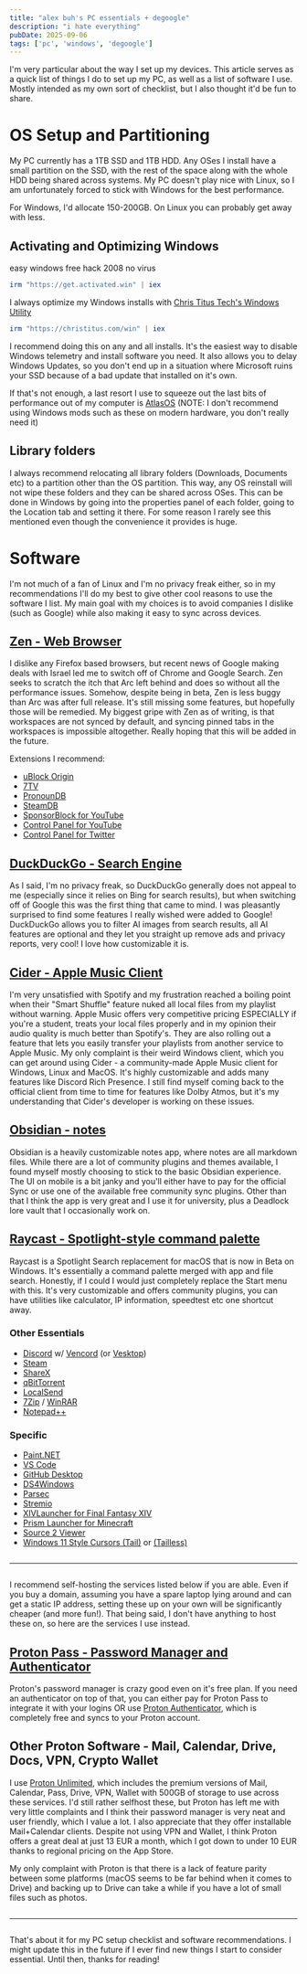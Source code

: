 ```yaml
---
title: "alex buh's PC essentials + degoogle"
description: "i hate everything"
pubDate: 2025-09-06
tags: ['pc', 'windows', 'degoogle']
---
```


I'm very particular about the way I set up my devices. This article serves as a quick list of things I do to set up my PC, as well as a list of software I use. Mostly intended as my own sort of checklist, but I also thought it'd be fun to share.

# OS Setup and Partitioning

My PC currently has a 1TB SSD and 1TB HDD. Any OSes I install have a small partition on the SSD, with the rest of the space along with the whole HDD being shared across systems. My PC doesn't play nice with Linux, so I am unfortunately forced to stick with Windows for the best performance.

For Windows, I'd allocate 150-200GB. On Linux you can probably get away with less.

## Activating and Optimizing Windows

easy windows free hack 2008 no virus

```ps1
irm "https://get.activated.win" | iex
```

I always optimize my Windows installs with [Chris Titus Tech's Windows Utility](https://github.com/ChrisTitusTech/winutil)

```ps1
irm "https://christitus.com/win" | iex
```

I recommend doing this on any and all installs. It's the easiest way to disable Windows telemetry and install software you need. It also allows you to delay Windows Updates, so you don't end up in a situation where Microsoft ruins your SSD because of a bad update that installed on it's own.

If that's not enough, a last resort I use to squeeze out the last bits of performance out of my computer is [AtlasOS](https://atlasos.net/) (NOTE: I don't recommend using Windows mods such as these on modern hardware, you don't really need it)

## Library folders

I always recommend relocating all library folders (Downloads, Documents etc) to a partition other than the OS partition. This way, any OS reinstall will not wipe these folders and they can be shared across OSes. This can be done in Windows by going into the properties panel of each folder, going to the Location tab and setting it there. For some reason I rarely see this mentioned even though the convenience it provides is huge.

# Software

I'm not much of a fan of Linux and I'm no privacy freak either, so in my recommendations I'll do my best to give other cool reasons to use the software I list. My main goal with my choices is to avoid companies I dislike (such as Google) while also making it easy to sync across devices.

## [Zen - Web Browser](https://zen-browser.app/)
I dislike any Firefox based browsers, but recent news of Google making deals with Israel led me to switch off of Chrome and Google Search. Zen seeks to scratch the itch that Arc left behind and does so without all the performance issues. Somehow, despite being in beta, Zen is less buggy than Arc was after full release. It's still missing some features, but hopefully those will be remedied. My biggest gripe with Zen as of writing, is that workspaces are not synced by default, and syncing pinned tabs in the workspaces is impossible altogether. Really hoping that this will be added in the future.

Extensions I recommend:
- [uBlock Origin](https://ublockorigin.com/)
- [7TV](https://7tv.app/)
- [PronounDB](https://pronoundb.org/)
- [SteamDB](https://steamdb.info/extension/)
- [SponsorBlock for YouTube](https://sponsor.ajay.app/)
- [Control Panel for YouTube](https://soitis.dev/control-panel-for-youtube)
- [Control Panel for Twitter](https://soitis.dev/control-panel-for-twitter)

## [DuckDuckGo - Search Engine](https://duckduckgo.com/)
As I said, I'm no privacy freak, so DuckDuckGo generally does not appeal to me (especially since it relies on Bing for search results), but when switching off of Google this was the first thing that came to mind. I was pleasantly surprised to find some features I really wished were added to Google! DuckDuckGo allows you to filter AI images from search results, all AI features are optional and they let you straight up remove ads and privacy reports, very cool! I love how customizable it is.

## [Cider - Apple Music Client](https://cider.sh/)
I'm very unsatisfied with Spotify and my frustration reached a boiling point when their "Smart Shuffle" feature nuked all local files from my playlist without warning. Apple Music offers very competitive pricing ESPECIALLY if you're a student, treats your local files properly and in my opinion their audio quality is much better than Spotify's. They are also rolling out a feature that lets you easily transfer your playlists from another service to Apple Music. My only complaint is their weird Windows client, which you can get around using Cider - a community-made Apple Music client for Windows, Linux and MacOS. It's highly customizable and adds many features like Discord Rich Presence. I still find myself coming back to the official client from time to time for features like Dolby Atmos, but it's my understanding that Cider's developer is working on these issues.

## [Obsidian - notes](https://obsidian.md/)
Obsidian is a heavily customizable notes app, where notes are all markdown files. While there are a lot of community plugins and themes available, I found myself mostly choosing to stick to the basic Obsidian experience. The UI on mobile is a bit janky and you'll either have to pay for the official Sync or use one of the available free community sync plugins. Other than that I think the app is very great and I use it for university, plus a Deadlock lore vault that I occasionally work on.

## [Raycast - Spotlight-style command palette](https://www.raycast.com/)
Raycast is a Spotlight Search replacement for macOS that is now in Beta on Windows. It's essentially a command palette merged with app and file search. Honestly, if I could I would just completely replace the Start menu with this. It's very customizable and offers community plugins, you can have utilities like calculator, IP information, speedtest etc one shortcut away.

### Other Essentials
- [Discord](https://discord.com/) w/ [Vencord](https://vencord.dev/) (or [Vesktop](https://github.com/Vencord/Vesktop))
- [Steam](https://store.steampowered.com/about/download)
- [ShareX](https://getsharex.com/)
- [qBitTorrent](https://www.qbittorrent.org/)
- [LocalSend](https://localsend.org/)
- [7Zip](https://7-zip.org/download.html) / [WinRAR](https://www.win-rar.com/start.html?&L=0)
- [Notepad++](https://notepad-plus-plus.org/downloads/)

### Specific
- [Paint.NET](https://www.getpaint.net/download.html)
- [VS Code](https://code.visualstudio.com/download)
- [GitHub Desktop](https://desktop.github.com/download/)
- [DS4Windows](https://github.com/Ryochan7/DS4Windows)
- [Parsec](https://parsec.app/downloads)
- [Stremio](https://www.stremio.com/)
- [XIVLauncher for Final Fantasy XIV](https://goatcorp.github.io/)
- [Prism Launcher for Minecraft](https://prismlauncher.org/)
- [Source 2 Viewer](https://s2v.app/)
- [Windows 11 Style Cursors (Tail)](https://www.deviantart.com/jepricreations/art/Windows-11-Tail-Cursor-Concept-Free-962242647) or [(Tailless)](https://www.deviantart.com/jepricreations/art/Windows-11-Cursors-Concept-886489356)

<hr style="margin: 2em 0em;">

I recommend self-hosting the services listed below if you are able. Even if you buy a domain, assuming you have a spare laptop lying around and can get a static IP address, setting these up on your own will be significantly cheaper (and more fun!). That being said, I don't have anything to host these on, so here are the services I use instead.

## [Proton Pass - Password Manager and Authenticator](https://proton.me/pass)
Proton's password manager is crazy good even on it's free plan. If you need an authenticator on top of that, you can either pay for Proton Pass to integrate it with your logins OR use [Proton Authenticator](https://proton.me/authenticator), which is completely free and syncs to your Proton account.

## Other Proton Software - Mail, Calendar, Drive, Docs, VPN, Crypto Wallet
I use [Proton Unlimited](https://proton.me/pricing), which includes the premium versions of Mail, Calendar, Pass, Drive, VPN, Wallet with 500GB of storage to use across these services. I'd still rather selfhost these, but Proton has left me with very little complaints and I think their password manager is very neat and user friendly, which I value a lot. I also appreciate that they offer installable Mail+Calendar clients. Despite not using VPN and Wallet, I think Proton offers a great deal at just 13 EUR a month, which I got down to under 10 EUR thanks to regional pricing on the App Store.

My only complaint with Proton is that there is a lack of feature parity between some platforms (macOS seems to be far behind when it comes to Drive) and backing up to Drive can take a while if you have a lot of small files such as photos.

<hr style="margin: 2em 0em;">

That's about it for my PC setup checklist and software recommendations. I might update this in the future if I ever find new things I start to consider essential. Until then, thanks for reading!